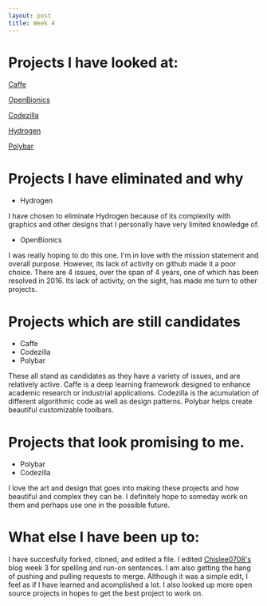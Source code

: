 ```yaml
---
layout: post
title: Week 4
---
```


# Projects I have looked at:

[Caffe](https://github.com/BVLC/caffe)

[OpenBionics](https://github.com/OpenBionics/Prosthetic-Hands)

[Codezilla](https://github.com/Asiatik/codezilla)

[Hydrogen](https://github.com/hydrogen-music/hydrogen) 

[Polybar](https://github.com/polybar/polybar)


# Projects I have eliminated and why

  - Hydrogen
  
  I have chosen to eliminate Hydrogen because of its complexity with graphics and other designs that I personally have very limited knowledge of. 
  
  - OpenBionics
  
  I was really hoping to do this one. I'm in love with the mission statement and overall purpose. However, its lack of activity on github made it a poor choice. There are 4 issues, over the span of 4 years, one of which has been resolved in 2016. Its lack of activity, on the sight, has made me turn to other projects. 
 

# Projects which are still candidates
  
 - Caffe
 - Codezilla
 - Polybar
 
  These all stand as candidates as they have a variety of issues, and are relatively active. Caffe is a deep learning framework designed to enhance academic research or industrial applications. Codezilla is the acumulation of different algorithmic code as well as design patterns. Polybar helps create beautiful customizable toolbars. 
  
# Projects that look promising to me. 
    
  - Polybar
  - Codezilla 
   
   I love the art and design that goes into making these projects and how beautiful and complex they can be. 
   I definitely hope to someday work on them and perhaps use one in the possible future. 

# What else I have been up to:

  I have succesfully forked, cloned, and edited a file. I edited [Chislee0708's](https://github.com/hunter-college-ossd-spr-2020/chislee0708-weekly/blob/gh-pages/_posts/2020-02-16-week03.md) blog week 3 for spelling and run-on sentences. I am also getting the hang of pushing and pulling requests to merge. Although it was a simple edit, I feel as if I have learned and acomplished a lot. I also looked up more open source projects in hopes to get the best project to work on.  
 


